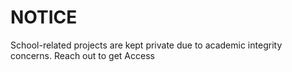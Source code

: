 # NOTICE
School-related projects are kept private due to academic integrity concerns. Reach out to get Access

